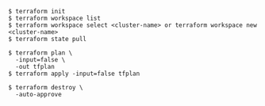 ```shell
$ terraform init
$ terraform workspace list
$ terraform workspace select <cluster-name> or terraform workspace new <cluster-name>
$ terraform state pull
```

```shell
$ terraform plan \
  -input=false \
  -out tfplan
$ terraform apply -input=false tfplan
```

```shell
$ terraform destroy \
  -auto-approve
```

[//]: # (TODO: update README with variables description )
